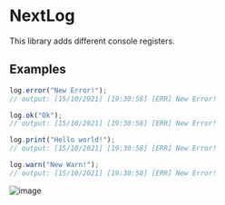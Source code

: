 # NextLog
This library adds different console registers.

## Examples

```js
log.error("New Error!");
// output: [15/10/2021] [19:30:58] [ERR] New Error!

log.ok("Ok");
// output: [15/10/2021] [19:30:58] [ERR] New Error!

log.print("Hello world!");
// output: [15/10/2021] [19:30:58] [ERR] New Error!

log.warn("New Warn!");
// output: [15/10/2021] [19:30:58] [ERR] New Error!
```

![image](https://user-images.githubusercontent.com/78381898/137566752-c4cb813b-75e9-4cd2-8617-b0e4ddf76220.png)